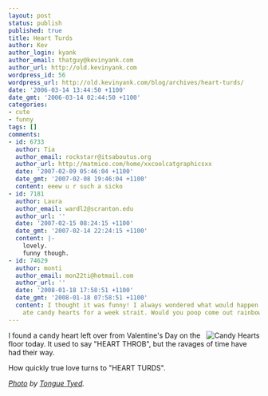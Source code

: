 ```yaml
---
layout: post
status: publish
published: true
title: Heart Turds
author: Kev
author_login: kyank
author_email: thatguy@kevinyank.com
author_url: http://old.kevinyank.com
wordpress_id: 56
wordpress_url: http://old.kevinyank.com/blog/archives/heart-turds/
date: '2006-03-14 13:44:50 +1100'
date_gmt: '2006-03-14 02:44:50 +1100'
categories:
- cute
- funny
tags: []
comments:
- id: 6733
  author: Tia
  author_email: rockstarr@itsaboutus.org
  author_url: http://matmice.com/home/xxcoolcatgraphicsxx
  date: '2007-02-09 05:46:04 +1100'
  date_gmt: '2007-02-08 19:46:04 +1100'
  content: eeew u r such a sicko
- id: 7181
  author: Laura
  author_email: wardl2@scranton.edu
  author_url: ''
  date: '2007-02-15 08:24:15 +1100'
  date_gmt: '2007-02-14 22:24:15 +1100'
  content: |-
    lovely.
    funny though.
- id: 74629
  author: monti
  author_email: mon22ti@hotmail.com
  author_url: ''
  date: '2008-01-18 17:58:51 +1100'
  date_gmt: '2008-01-18 07:58:51 +1100'
  content: I thought it was funny! I always wondered what would happen if you only
    ate candy hearts for a week strait. Would you poop come out rainbow colored??
---
```

<p><a href="http://www.flickr.com/photos/tonguetyed/99692974/"><img align="right" title="Candy Hearts" id="image55" alt="Candy Hearts" src="http://old.kevinyank.com/blog/wp-content/uploads/2006/03/candyhearts.jpg" /></a>I found a candy heart left over from Valentine's Day on the floor today. It used to say "HEART THROB", but the ravages of time have had their way.</p>
<p>How quickly true love turns to "HEART TURDS".</p>
<p><cite><a href="http://www.flickr.com/photos/tonguetyed/99692974/">Photo</a> by <a href="http://www.flickr.com/photos/tonguetyed/">Tongue Tyed</a>.</cite></p>
